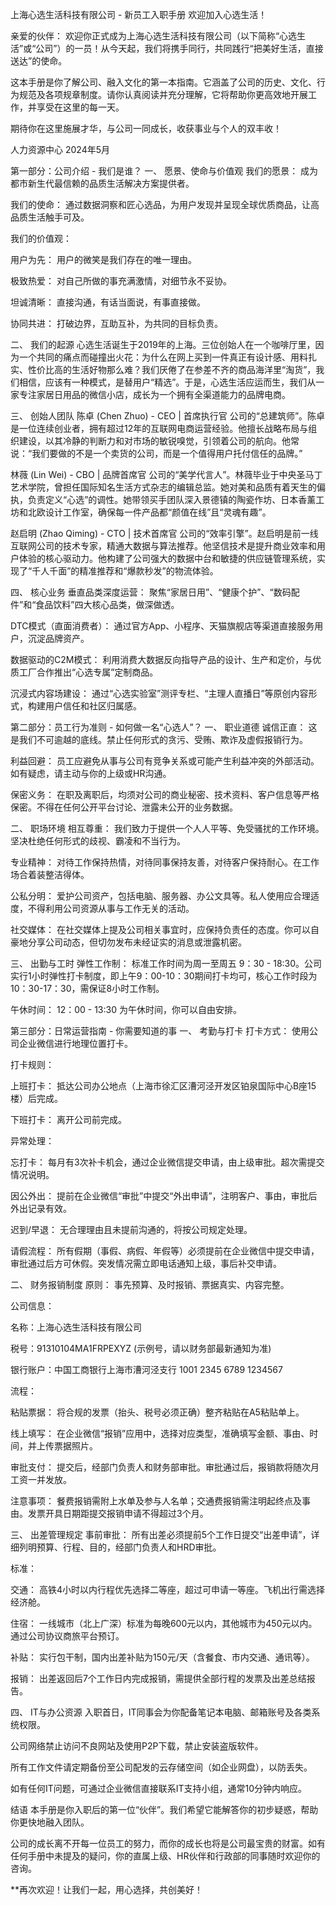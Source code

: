 上海心选生活科技有限公司 - 新员工入职手册
欢迎加入心选生活！

亲爱的伙伴：
欢迎你正式成为上海心选生活科技有限公司（以下简称“心选生活”或“公司”）的一员！从今天起，我们将携手同行，共同践行“把美好生活，直接送达”的使命。

这本手册是你了解公司、融入文化的第一本指南。它涵盖了公司的历史、文化、行为规范及各项规章制度。请你认真阅读并充分理解，它将帮助你更高效地开展工作，并享受在这里的每一天。

期待你在这里施展才华，与公司一同成长，收获事业与个人的双丰收！

人力资源中心
2024年5月

第一部分：公司介绍 - 我们是谁？
一、 愿景、使命与价值观
我们的愿景： 成为都市新生代最信赖的品质生活解决方案提供者。

我们的使命： 通过数据洞察和匠心选品，为用户发现并呈现全球优质商品，让高品质生活触手可及。

我们的价值观：

用户为先： 用户的微笑是我们存在的唯一理由。

极致热爱： 对自己所做的事充满激情，对细节永不妥协。

坦诚清晰： 直接沟通，有话当面说，有事直接做。

协同共进： 打破边界，互助互补，为共同的目标负责。

二、 我们的起源
心选生活诞生于2019年的上海。三位创始人在一个咖啡厅里，因为一个共同的痛点而碰撞出火花：为什么在网上买到一件真正有设计感、用料扎实、性价比高的生活好物那么难？我们厌倦了在参差不齐的商品海洋里“淘货”，我们相信，应该有一种模式，是替用户“精选”。于是，心选生活应运而生，我们从一家专注家居日用品的微信小店，成长为一个拥有全渠道能力的品牌电商。

三、 创始人团队
陈卓 (Chen Zhuo) - CEO | 首席执行官
公司的“总建筑师”。陈卓是一位连续创业者，拥有超过12年的互联网电商运营经验。他擅长战略布局与组织建设，以其冷静的判断力和对市场的敏锐嗅觉，引领着公司的航向。他常说：“我们要做的不是一个卖货的公司，而是一个值得用户托付信任的品牌。”

林薇 (Lin Wei) - CBO | 品牌首席官
公司的“美学代言人”。林薇毕业于中央圣马丁艺术学院，曾担任国际知名生活方式杂志的编辑总监。她对美和品质有着天生的偏执，负责定义“心选”的调性。她带领买手团队深入景德镇的陶瓷作坊、日本香薰工坊和北欧设计工作室，确保每一件产品都“颜值在线”且“灵魂有趣”。

赵启明 (Zhao Qiming) - CTO | 技术首席官
公司的“效率引擎”。赵启明是前一线互联网公司的技术专家，精通大数据与算法推荐。他坚信技术是提升商业效率和用户体验的核心驱动力。他构建了公司强大的数据中台和敏捷的供应链管理系统，实现了“千人千面”的精准推荐和“爆款秒发”的物流体验。

四、 核心业务
垂直品类深度运营： 聚焦“家居日用”、“健康个护”、“数码配件”和“食品饮料”四大核心品类，做深做透。

DTC模式（直面消费者）： 通过官方App、小程序、天猫旗舰店等渠道直接服务用户，沉淀品牌资产。

数据驱动的C2M模式： 利用消费大数据反向指导产品的设计、生产和定价，与优质工厂合作推出“心选专属”定制商品。

沉浸式内容场建设： 通过“心选实验室”测评专栏、“主理人直播日”等原创内容形式，构建用户信任和社区归属感。

第二部分：员工行为准则 - 如何做一名“心选人”？
一、 职业道德
诚信正直： 这是我们不可逾越的底线。禁止任何形式的贪污、受贿、欺诈及虚假报销行为。

利益回避： 员工应避免从事与公司有竞争关系或可能产生利益冲突的外部活动。如有疑虑，请主动与你的上级或HR沟通。

保密义务： 在职及离职后，均须对公司的商业秘密、技术资料、客户信息等严格保密。不得在任何公开平台讨论、泄露未公开的业务数据。

二、 职场环境
相互尊重： 我们致力于提供一个人人平等、免受骚扰的工作环境。坚决杜绝任何形式的歧视、霸凌和不当行为。

专业精神： 对待工作保持热情，对待同事保持友善，对待客户保持耐心。在工作场合着装整洁得体。

公私分明： 爱护公司资产，包括电脑、服务器、办公文具等。私人使用应合理适度，不得利用公司资源从事与工作无关的活动。

社交媒体： 在社交媒体上提及公司相关事宜时，应保持负责任的态度。你可以自豪地分享公司动态，但切勿发布未经证实的消息或泄露机密。

三、 出勤与工时
弹性工作制： 标准工作时间为周一至周五 9：30 - 18:30。公司实行1小时弹性打卡制度，即上午9：00-10：30期间打卡均可，核心工作时段为10：30-17：30，需保证8小时工作制。

午休时间： 12：00 - 13:30 为午休时间，你可以自由安排。

第三部分：日常运营指南 - 你需要知道的事
一、 考勤与打卡
打卡方式： 使用公司企业微信进行地理位置打卡。

打卡规则：

上班打卡： 抵达公司办公地点（上海市徐汇区漕河泾开发区铂泉国际中心B座15楼）后完成。

下班打卡： 离开公司前完成。

异常处理：

忘打卡： 每月有3次补卡机会，通过企业微信提交申请，由上级审批。超次需提交情况说明。

因公外出： 提前在企业微信“审批”中提交“外出申请”，注明客户、事由，审批后外出记录有效。

迟到/早退： 无合理理由且未提前沟通的，将按公司规定处理。

请假流程： 所有假期（事假、病假、年假等）必须提前在企业微信中提交申请，审批通过后方可休假。突发情况需立即电话通知上级，事后补交申请。

二、 财务报销制度
原则： 事先预算、及时报销、票据真实、内容完整。

公司信息：

名称：上海心选生活科技有限公司

税号：91310104MA1FRPEXYZ (示例号，请以财务部最新通知为准)

银行账户：中国工商银行上海市漕河泾支行 1001 2345 6789 1234567

流程：

粘贴票据： 将合规的发票（抬头、税号必须正确）整齐粘贴在A5粘贴单上。

线上填写： 在企业微信“报销”应用中，选择对应类型，准确填写金额、事由、时间，并上传票据照片。

审批支付： 提交后，经部门负责人和财务部审批。审批通过后，报销款将随次月工资一并发放。

注意事项： 餐费报销需附上水单及参与人名单；交通费报销需注明起终点及事由。发票开具日期距提交报销申请不得超过3个月。

三、 出差管理规定
事前审批： 所有出差必须提前5个工作日提交“出差申请”，详细列明预算、行程、目的，经部门负责人和HRD审批。

标准：

交通： 高铁4小时以内行程优先选择二等座，超过可申请一等座。飞机出行需选择经济舱。

住宿： 一线城市（北上广深）标准为每晚600元以内，其他城市为450元以内。通过公司协议商旅平台预订。

补贴： 实行包干制，国内出差补贴为150元/天（含餐食、市内交通、通讯等）。

报销： 出差返回后7个工作日内完成报销，需提供全部行程的发票及出差总结报告。

四、 IT与办公资源
入职首日，IT同事会为你配备笔记本电脑、邮箱账号及各类系统权限。

公司网络禁止访问不良网站及使用P2P下载，禁止安装盗版软件。

所有工作文件请定期备份至公司配发的云存储空间（如企业网盘），以防丢失。

如有任何IT问题，可通过企业微信直接联系IT支持小组，通常10分钟内响应。

结语
本手册是你入职后的第一位“伙伴”。我们希望它能解答你的初步疑惑，帮助你更快地融入团队。

公司的成长离不开每一位员工的努力，而你的成长也将是公司最宝贵的财富。如有任何手册中未提及的疑问，你的直属上级、HR伙伴和行政部的同事随时欢迎你的咨询。

**再次欢迎！让我们一起，用心选择，共创美好！
